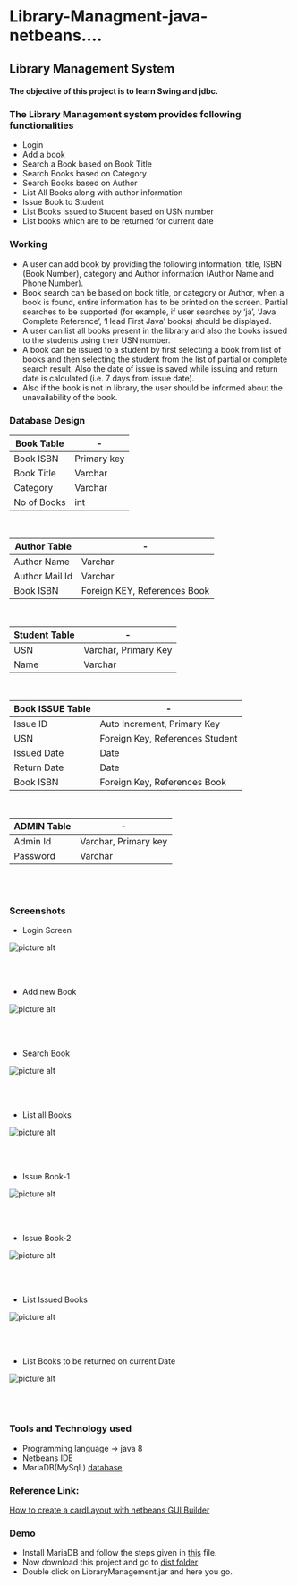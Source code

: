 # Library-Managment-java-netbeans....
## Library Management System

#### The objective of this project is to learn Swing and jdbc.

### The Library Management system provides following functionalities

* Login
* Add a book
* Search a Book based on Book Title
* Search Books based on Category
* Search Books based on Author
* List All Books along with author information
* Issue Book to Student
* List Books issued to Student based on USN number 
* List books which are to be returned for current date

### Working

* A user can add book by providing the following information, title, ISBN (Book Number), category and Author information (Author Name and Phone Number).
* Book search can be based on book title, or category or Author, when a book is found, entire information has to be printed on the screen. Partial searches to be supported (for example, if user searches by ‘ja’, ‘Java Complete Reference’, ‘Head First Java’ books) should be displayed.
* A user can list all books present in the library and also the books issued to the students using their USN number.
* A book can be issued to a student by first selecting a book from list of books and then selecting the student from the list of partial or complete search result. Also the date of issue is saved while issuing and return date is calculated (i.e. 7 days from issue date).
* Also if the book is not in library, the user should be informed about the unavailability of the book.


### Database Design

Book Table  | -
----------- | ------------------
Book ISBN	| Primary key
Book Title	| Varchar
Category	| Varchar
No of Books	| int

</br>

Author Table	| -
------------ 	| ----------------------	 
Author Name	 	| Varchar
Author Mail Id	| Varchar
Book ISBN		| Foreign KEY, References Book

</br>

Student Table | -
------------- | --------------------
USN			  | Varchar, Primary Key
Name		  | Varchar

</br>

Book ISSUE Table | -
---------------	 | --------------------------------
Issue ID		 | Auto Increment, Primary Key
USN				 | Foreign Key, References Student
Issued Date		 | Date
Return Date		 | Date
Book ISBN		 | Foreign Key, References Book 

</br>

ADMIN Table		| -
--------------- | --------------------
Admin Id		| Varchar, Primary key
Password		| Varchar

</br>
</br>


### Screenshots

* Login Screen

![picture alt](https://github.com/git-akshat/Library-Management/blob/master/screenshots/login1.png)

</br>
</br>

* Add new Book

![picture alt](https://github.com/git-akshat/Library-Management/blob/master/screenshots/add_book.png)

</br>
</br>

* Search Book

![picture alt](https://github.com/git-akshat/Library-Management/blob/master/screenshots/search_book.png)

</br>
</br>

* List all Books

![picture alt](https://github.com/git-akshat/Library-Management/blob/master/screenshots/list_all_books.png)

</br>
</br>

* Issue Book-1

![picture alt](https://github.com/git-akshat/Library-Management/blob/master/screenshots/issue_book.png)

</br>
</br>

* Issue Book-2

![picture alt](https://github.com/git-akshat/Library-Management/blob/master/screenshots/issue_book_2.png)

</br>
</br>

* List Issued Books

![picture alt](https://github.com/git-akshat/Library-Management/blob/master/screenshots/list_issued_books.png)

</br>
</br>

* List Books to be returned on current Date

![picture alt](https://github.com/git-akshat/Library-Management/blob/master/screenshots/book_to_return.png)

</br>
</br>

### Tools and Technology used

*	Programming language → java 8
*	Netbeans IDE
*	MariaDB(MySqL) [database](https://github.com/git-akshat/Library-Management/blob/master/Database_Query/bookDB.txt) 

### Reference Link: 
[How to create a cardLayout with netbeans GUI Builder](https://stackoverflow.com/questions/21898425/how-to-use-cardlayout-with-netbeans-gui-builder)

### Demo
* Install MariaDB and follow the steps given in [this](https://github.com/git-akshat/Library-Management/blob/master/Database_Query/bookDB.txt) file.
* Now download this project and go to [dist folder](https://github.com/git-akshat/Library-Management/tree/master/dist)
* Double click on LibraryManagement.jar and here you go.
